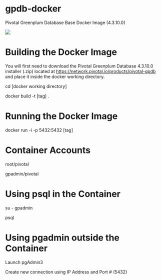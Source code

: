 # gpdb-docker
Pivotal Greenplum Database Base Docker Image (4.3.10.0)

[![](https://images.microbadger.com/badges/version/pivotaldata/gpdb-base.svg)](https://microbadger.com/images/pivotaldata/gpdb-base "Get your own version badge on microbadger.com")


# Building the Docker Image
You will first need to download the Pivotal Greenplum Database 4.3.10.0 installer (.zip) located at https://network.pivotal.io/products/pivotal-gpdb and place it inside the docker working directory.

cd [docker working directory]

docker build -t [tag] .

# Running the Docker Image
docker run -i -p 5432:5432 [tag]

# Container Accounts
root/pivotal

gpadmin/pivotal

# Using psql in the Container
su - gpadmin

psql

# Using pgadmin outside the Container
Launch pgAdmin3

Create new connection using IP Address and Port # (5432)
